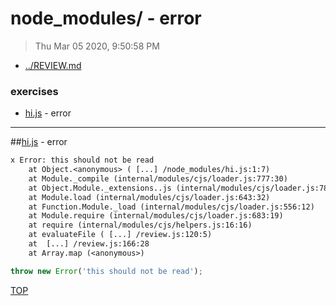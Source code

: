 # node_modules/ - error

> Thu Mar 05 2020, 9:50:58 PM

* [../REVIEW.md](../REVIEW.md)

### exercises

* [hi.js](#hijs---error) - error

---

##[hi.js](./hi.js) - error

```txt
x Error: this should not be read
    at Object.<anonymous> ( [...] /node_modules/hi.js:1:7)
    at Module._compile (internal/modules/cjs/loader.js:777:30)
    at Object.Module._extensions..js (internal/modules/cjs/loader.js:788:10)
    at Module.load (internal/modules/cjs/loader.js:643:32)
    at Function.Module._load (internal/modules/cjs/loader.js:556:12)
    at Module.require (internal/modules/cjs/loader.js:683:19)
    at require (internal/modules/cjs/helpers.js:16:16)
    at evaluateFile ( [...] /review.js:120:5)
    at  [...] /review.js:166:28
    at Array.map (<anonymous>)
```

```js
throw new Error('this should not be read');

```

[TOP](#readme)

